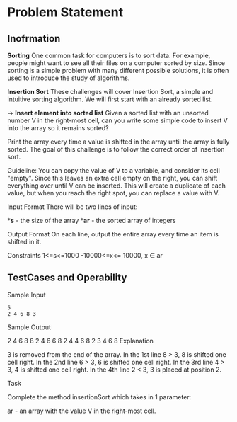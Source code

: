 Problem Statement
=================

Inofrmation
-----------

<b>Sorting</b> 
One common task for computers is to sort data. For example, people might want to see all their files on a computer sorted by size. Since sorting is a simple problem with many different possible solutions, it is often used to introduce the study of algorithms.

<b>Insertion Sort</b> 
These challenges will cover Insertion Sort, a simple and intuitive sorting algorithm. We will first start with an already sorted list.

 -> <b>Insert element into sorted list</b> 
Given a sorted list with an unsorted number V in the right-most cell, can you write some simple code to insert V into the array so it remains sorted?

Print the array every time a value is shifted in the array until the array is fully sorted. The goal of this challenge is to follow the correct order of insertion sort.

Guideline: You can copy the value of V to a variable, and consider its cell "empty". Since this leaves an extra cell empty on the right, you can shift everything over until V can be inserted. This will create a duplicate of each value, but when you reach the right spot, you can replace a value with V.

Input Format 
There will be two lines of input:

*<b>s</b> - the size of the array
*<b>ar</b> - the sorted array of integers

Output Format 
On each line, output the entire array every time an item is shifted in it.

Constraints 
1<=s<=1000 
-10000<=x<= 10000, x ∈ ar

TestCases and Operability
-------------------------

Sample Input
```
5
2 4 6 8 3
```
Sample Output

2 4 6 8 8 
2 4 6 6 8 
2 4 4 6 8 
2 3 4 6 8 
Explanation

3 is removed from the end of the array.
In the 1st line 8 > 3, 8 is shifted one cell right. 
In the 2nd line 6 > 3, 6 is shifted one cell right. 
In the 3rd line 4 > 3, 4 is shifted one cell right. 
In the 4th line 2 < 3, 3 is placed at position 2.

Task

Complete the method insertionSort which takes in 1 parameter:

ar - an array with the value V in the right-most cell.
